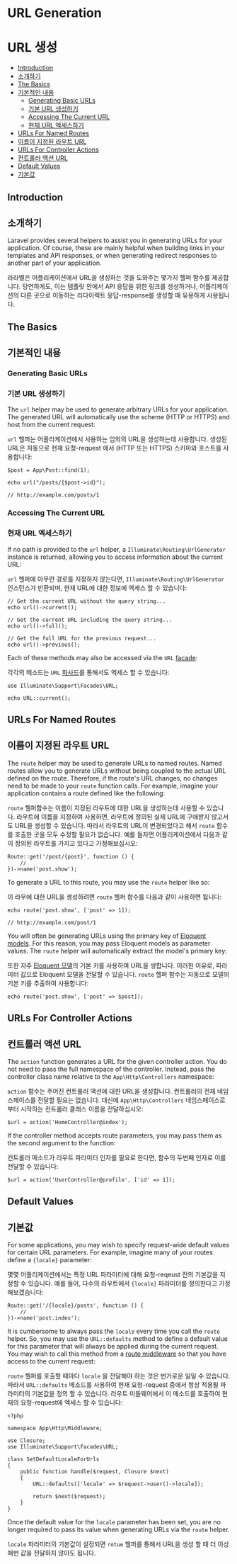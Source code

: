 # URL Generation
# URL 생성

- [Introduction](#introduction)
- [소개하기](#introduction)
- [The Basics](#the-basics)
- [기본적인 내용](#the-basics)
    - [Generating Basic URLs](#generating-basic-urls)
    - [기본 URL 생성하기](#generating-basic-urls)
    - [Accessing The Current URL](#accessing-the-current-url)
    - [현재 URL 엑세스하기](#accessing-the-current-url)
- [URLs For Named Routes](#urls-for-named-routes)
- [이름이 지정된 라우트 URL](#urls-for-named-routes)
- [URLs For Controller Actions](#urls-for-controller-actions)
- [컨트롤러 액션 URL](#urls-for-controller-actions)
- [Default Values](#default-values)
- [기본값](#default-values)

<a name="introduction"></a>
## Introduction
## 소개하기

Laravel provides several helpers to assist you in generating URLs for your application. Of course, these are mainly helpful when building links in your templates and API responses, or when generating redirect responses to another part of your application.

라라벨은 어플리케이션에서 URL을 생성하는 것을 도와주는 몇가지 헬퍼 함수를 제공합니다. 당연하게도, 이는 템플릿 안에서 API 응답을 위한 링크를 생성하거나, 어플리케이션의 다른 곳으로 이동하는 리다이렉트 응답-response를 생성할 때 유용하게 사용됩니다.

<a name="the-basics"></a>
## The Basics
## 기본적인 내용

<a name="generating-basic-urls"></a>
### Generating Basic URLs
### 기본 URL 생성하기

The `url` helper may be used to generate arbitrary URLs for your application. The generated URL will automatically use the scheme (HTTP or HTTPS) and host from the current request:

`url` 헬퍼는 어플리케이션에서 사용하는 임의의 URL을 생성하는데 사용합니다. 생성된 URL은 자동으로 현재 요청-request 에서 (HTTP 또는 HTTPS) 스키마와 호스트를 사용합니다:

    $post = App\Post::find(1);

    echo url("/posts/{$post->id}");

    // http://example.com/posts/1

<a name="accessing-the-current-url"></a>
### Accessing The Current URL
### 현재 URL 엑세스하기

If no path is provided to the `url` helper, a `Illuminate\Routing\UrlGenerator` instance is returned, allowing you to access information about the current URL:

`url` 헬퍼에 아무런 경로를 지정하지 않는다면, `Illuminate\Routing\UrlGenerator` 인스턴스가 반환되며, 현재 URL에 대한 정보에 엑세스 할 수 있습니다:

    // Get the current URL without the query string...
    echo url()->current();

    // Get the current URL including the query string...
    echo url()->full();

    // Get the full URL for the previous request...
    echo url()->previous();

Each of these methods may also be accessed via the `URL` [facade](/docs/{{version}}/facades):

각각의 메소드는 `URL` [파사드](/docs/{{version}}/facades)를 통해서도 엑세스 할 수 있습니다:

    use Illuminate\Support\Facades\URL;

    echo URL::current();

<a name="urls-for-named-routes"></a>
## URLs For Named Routes
## 이름이 지정된 라우트 URL

The `route` helper may be used to generate URLs to named routes. Named routes allow you to generate URLs without being coupled to the actual URL defined on the route. Therefore, if the route's URL changes, no changes need to be made to your `route` function calls. For example, imagine your application contains a route defined like the following:

`route` 헬퍼함수는 이름이 지정된 라우트에 대한 URL을 생성하는데 사용할 수 있습니다. 라우트에 이름을 지정하여 사용하면, 라우트에 정의된 실제 URL에 구애받지 않고서도 URL을 생성할 수 있습니다. 따라서 라우트의 URL이 변경되었다고 해서 `route` 함수를 호출한 곳을 모두 수정할 필요가 없습니다. 예를 들자면 어플리케이션에서 다음과 같이 정의된 라우트를 가지고 있다고 가정해보십시오:

    Route::get('/post/{post}', function () {
        //
    })->name('post.show');

To generate a URL to this route, you may use the `route` helper like so:

이 라우에 대한 URL을 생성하려면 `route` 헬퍼 함수를 다음과 같이 사용하면 됩니다:

    echo route('post.show', ['post' => 1]);

    // http://example.com/post/1

You will often be generating URLs using the primary key of [Eloquent models](/docs/{{version}}/eloquent). For this reason, you may pass Eloquent models as parameter values. The `route` helper will automatically extract the model's primary key:

또한 자주 [Eloquent 모델](/docs/{{version}}/eloquent)의 기본 키를 사용하여 URL을 생합니다. 이러한 이유로, 파라미터 값으로 Eloquent 모델을 전달할 수 있습니다. `route` 헬퍼 함수는 자동으로 모델의 기본 키를 추출하여 사용합니다:

    echo route('post.show', ['post' => $post]);

<a name="urls-for-controller-actions"></a>
## URLs For Controller Actions
## 컨트롤러 액션 URL

The `action` function generates a URL for the given controller action. You do not need to pass the full namespace of the controller. Instead, pass the controller class name relative to the `App\Http\Controllers` namespace:

`action` 함수는 주어진 컨트롤러 액션에 대한 URL을 생성합니다. 컨트롤러의 전체 네임스페이스를 전달할 필요는 없습니다. 대신에 `App\Http\Controllers` 네임스페이스로 부터 시작하는 컨트롤러 클래스 이름을 전달하십시오:

    $url = action('HomeController@index');

If the controller method accepts route parameters, you may pass them as the second argument to the function:

컨트롤러 메소드가 라우트 파라미터 인자를 필요로 한다면, 함수의 두번째 인자로 이를 전달할 수 있습니다:

    $url = action('UserController@profile', ['id' => 1]);

<a name="default-values"></a>
## Default Values
## 기본값

For some applications, you may wish to specify request-wide default values for certain URL parameters. For example, imagine many of your routes define a `{locale}` parameter:

몇몇 어플리케이션에서는 특정 URL 파라미터에 대해 요청-reqeust 전의 기본값을 지정할 수 있습니다. 예를 들어, 다수의 라우트에서 `{locale}` 파라미터를 정의한다고 가정해보겠습니다:

    Route::get('/{locale}/posts', function () {
        //
    })->name('post.index');

It is cumbersome to always pass the `locale` every time you call the `route` helper. So, you may use the `URL::defaults` method to define a default value for this parameter that will always be applied during the current request. You may wish to call this method from a [route middleware](/docs/{{version}}/middleware#assigning-middleware-to-routes) so that you have access to the current request:

`route` 헬퍼를 호출할 때마다 `locale` 을 전달해야 하는 것은 번거로운 일일 수 있습니다. 따라서 `URL::defaults` 메소드를 사용하여 현재 요청-request 중에서 항상 적용될 파라미터의 기본값을 정의 할 수 있습니다. 라우트 미들웨어에서 이 메소드를 호출하여 현재의 요청-request에 엑세스 할 수 있습니다:

    <?php

    namespace App\Http\Middleware;

    use Closure;
    use Illuminate\Support\Facades\URL;

    class SetDefaultLocaleForUrls
    {
        public function handle($request, Closure $next)
        {
            URL::defaults(['locale' => $request->user()->locale]);

            return $next($request);
        }
    }

Once the default value for the `locale` parameter has been set, you are no longer required to pass its value when generating URLs via the `route` helper.

`locale` 파라미터의 기본값이 설정되면 `rotue` 헬퍼를 통해서 URL을 생성 할 때 더 이상 매번 값을 전달하지 않아도 됩니다.

